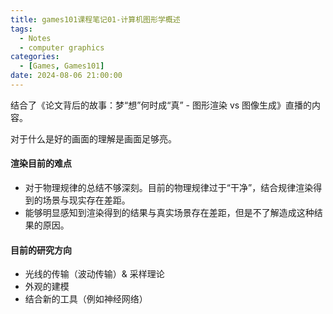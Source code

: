 ```yaml
---
title: games101课程笔记01-计算机图形学概述
tags: 
  - Notes
  - computer graphics
categories: 
  - [Games, Games101]
date: 2024-08-06 21:00:00
---
```


结合了《论文背后的故事：梦“想”何时成“真” - 图形渲染 vs 图像生成》直播的内容。

<!-- more -->

对于什么是好的画面的理解是画面足够亮。

#### 渲染目前的难点

- 对于物理规律的总结不够深刻。目前的物理规律过于“干净”，结合规律渲染得到的场景与现实存在差距。
- 能够明显感知到渲染得到的结果与真实场景存在差距，但是不了解造成这种结果的原因。

#### 目前的研究方向

- 光线的传输（波动传输）& 采样理论
- 外观的建模
- 结合新的工具（例如神经网络）
